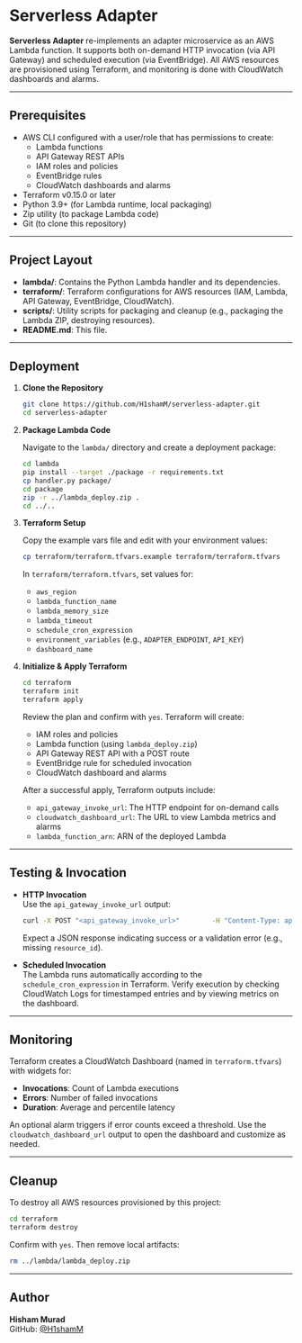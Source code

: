 # Serverless Adapter

**Serverless Adapter** re-implements an adapter microservice as an AWS Lambda function. It supports both on-demand HTTP invocation (via API Gateway) and scheduled execution (via EventBridge). All AWS resources are provisioned using Terraform, and monitoring is done with CloudWatch dashboards and alarms.

---

## Prerequisites

- AWS CLI configured with a user/role that has permissions to create:
  - Lambda functions
  - API Gateway REST APIs
  - IAM roles and policies
  - EventBridge rules
  - CloudWatch dashboards and alarms
- Terraform v0.15.0 or later
- Python 3.9+ (for Lambda runtime, local packaging)
- Zip utility (to package Lambda code)
- Git (to clone this repository)

---

## Project Layout

- **lambda/**: Contains the Python Lambda handler and its dependencies.
- **terraform/**: Terraform configurations for AWS resources (IAM, Lambda, API Gateway, EventBridge, CloudWatch).
- **scripts/**: Utility scripts for packaging and cleanup (e.g., packaging the Lambda ZIP, destroying resources).
- **README.md**: This file.

---

## Deployment

1. **Clone the Repository**

   ```bash
   git clone https://github.com/H1shamM/serverless-adapter.git
   cd serverless-adapter
   ```

2. **Package Lambda Code**

   Navigate to the `lambda/` directory and create a deployment package:

   ```bash
   cd lambda
   pip install --target ./package -r requirements.txt
   cp handler.py package/
   cd package
   zip -r ../lambda_deploy.zip .
   cd ../..
   ```

3. **Terraform Setup**

   Copy the example vars file and edit with your environment values:

   ```bash
   cp terraform/terraform.tfvars.example terraform/terraform.tfvars
   ```

   In `terraform/terraform.tfvars`, set values for:
   - `aws_region`
   - `lambda_function_name`
   - `lambda_memory_size`
   - `lambda_timeout`
   - `schedule_cron_expression`
   - `environment_variables` (e.g., `ADAPTER_ENDPOINT`, `API_KEY`)
   - `dashboard_name`

4. **Initialize & Apply Terraform**

   ```bash
   cd terraform
   terraform init
   terraform apply
   ```
   Review the plan and confirm with `yes`. Terraform will create:
   - IAM roles and policies
   - Lambda function (using `lambda_deploy.zip`)
   - API Gateway REST API with a POST route
   - EventBridge rule for scheduled invocation
   - CloudWatch dashboard and alarms

   After a successful apply, Terraform outputs include:
   - `api_gateway_invoke_url`: The HTTP endpoint for on-demand calls
   - `cloudwatch_dashboard_url`: The URL to view Lambda metrics and alarms
   - `lambda_function_arn`: ARN of the deployed Lambda

---

## Testing & Invocation

- **HTTP Invocation**  
  Use the `api_gateway_invoke_url` output:

  ```bash
  curl -X POST "<api_gateway_invoke_url>"        -H "Content-Type: application/json"        -d '{"resource_id":"example123"}'
  ```

  Expect a JSON response indicating success or a validation error (e.g., missing `resource_id`).

- **Scheduled Invocation**  
  The Lambda runs automatically according to the `schedule_cron_expression` in Terraform. Verify execution by checking CloudWatch Logs for timestamped entries and by viewing metrics on the dashboard.

---

## Monitoring

Terraform creates a CloudWatch Dashboard (named in `terraform.tfvars`) with widgets for:
- **Invocations**: Count of Lambda executions
- **Errors**: Number of failed invocations
- **Duration**: Average and percentile latency

An optional alarm triggers if error counts exceed a threshold. Use the `cloudwatch_dashboard_url` output to open the dashboard and customize as needed.

---

## Cleanup

To destroy all AWS resources provisioned by this project:

```bash
cd terraform
terraform destroy
```

Confirm with `yes`. Then remove local artifacts:

```bash
rm ../lambda/lambda_deploy.zip
```

---

## Author

**Hisham Murad**  
GitHub: [@H1shamM](https://github.com/H1shamM)  
